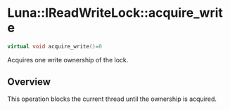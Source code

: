# Luna::IReadWriteLock::acquire_write

```c++
virtual void acquire_write()=0
```

Acquires one write ownership of the lock. 

## Overview
This operation blocks the current thread until the ownership is acquired. 

